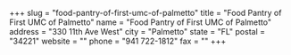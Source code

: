 +++
slug = "food-pantry-of-first-umc-of-palmetto"
title = "Food Pantry of First UMC of Palmetto"
name = "Food Pantry of First UMC of Palmetto"
address = "330 11th Ave West"
city = "Palmetto"
state = "FL"
postal = "34221"
website = ""
phone = "941 722-1812"
fax = ""
+++
